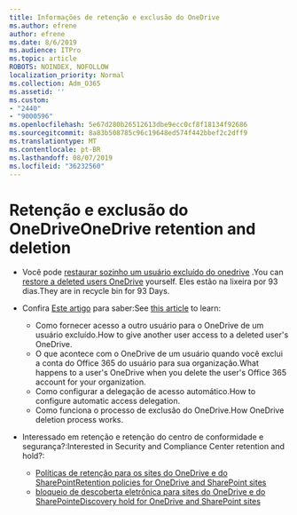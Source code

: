 ```yaml
---
title: Informações de retenção e exclusão do OneDrive
ms.author: efrene
author: efrene
ms.date: 8/6/2019
ms.audience: ITPro
ms.topic: article
ROBOTS: NOINDEX, NOFOLLOW
localization_priority: Normal
ms.collection: Adm_O365
ms.assetid: ''
ms.custom:
- "2440"
- "9000596"
ms.openlocfilehash: 5e67d280b26512613dbe9ecc0cf8f18134f92686
ms.sourcegitcommit: 8a83b508785c96c19648ed574f442bbef2c2dff9
ms.translationtype: MT
ms.contentlocale: pt-BR
ms.lasthandoff: 08/07/2019
ms.locfileid: "36232560"
---
```

# <a name="onedrive-retention-and-deletion"></a><span data-ttu-id="a9348-102">Retenção e exclusão do OneDrive</span><span class="sxs-lookup"><span data-stu-id="a9348-102">OneDrive retention and deletion</span></span>

- <span data-ttu-id="a9348-103">Você pode [restaurar sozinho um usuário excluído do onedrive](https://docs.microsoft.com/onedrive/restore-deleted-onedrive) .</span><span class="sxs-lookup"><span data-stu-id="a9348-103">You can [restore a deleted users OneDrive](https://docs.microsoft.com/onedrive/restore-deleted-onedrive) yourself.</span></span> <span data-ttu-id="a9348-104">Eles estão na lixeira por 93 dias.</span><span class="sxs-lookup"><span data-stu-id="a9348-104">They are in recycle bin for 93 Days.</span></span> 

- <span data-ttu-id="a9348-105">Confira [Este artigo](https://docs.microsoft.com/onedrive/restore-deleted-onedrive) para saber:</span><span class="sxs-lookup"><span data-stu-id="a9348-105">See [this article](https://docs.microsoft.com/onedrive/restore-deleted-onedrive) to learn:</span></span>
    - <span data-ttu-id="a9348-106">Como fornecer acesso a outro usuário para o OneDrive de um usuário excluído.</span><span class="sxs-lookup"><span data-stu-id="a9348-106">How to give another user access to a deleted user's OneDrive.</span></span>
    - <span data-ttu-id="a9348-107">O que acontece com o OneDrive de um usuário quando você exclui a conta do Office 365 do usuário para sua organização.</span><span class="sxs-lookup"><span data-stu-id="a9348-107">What happens to a user's OneDrive when you delete the user's Office 365 account for your organization.</span></span>
    - <span data-ttu-id="a9348-108">Como configurar a delegação de acesso automático.</span><span class="sxs-lookup"><span data-stu-id="a9348-108">How to configure automatic access delegation.</span></span>
    - <span data-ttu-id="a9348-109">Como funciona o processo de exclusão do OneDrive.</span><span class="sxs-lookup"><span data-stu-id="a9348-109">How OneDrive deletion process works.</span></span>

- <span data-ttu-id="a9348-110">Interessado em retenção e retenção do centro de conformidade e segurança?:</span><span class="sxs-lookup"><span data-stu-id="a9348-110">Interested in Security and Compliance Center retention and hold?:</span></span>
    - [<span data-ttu-id="a9348-111">Políticas de retenção para os sites do OneDrive e do SharePoint</span><span class="sxs-lookup"><span data-stu-id="a9348-111">Retention policies for OneDrive and SharePoint sites</span></span>](https://docs.microsoft.com/office365/securitycompliance/retention-policies?redirectSourcePath=%252farticle%252f5e377752-700d-4870-9b6d-12bfc12d2423#content-in-onedrive-accounts-and-sharepoint-sites)
    - [<span data-ttu-id="a9348-112">bloqueio de descoberta eletrônica para sites do OneDrive e do SharePoint</span><span class="sxs-lookup"><span data-stu-id="a9348-112">eDiscovery hold for OneDrive and SharePoint sites</span></span>](https://docs.microsoft.com/office365/securitycompliance/ediscovery-cases#step-4-place-content-locations-on-hold)



